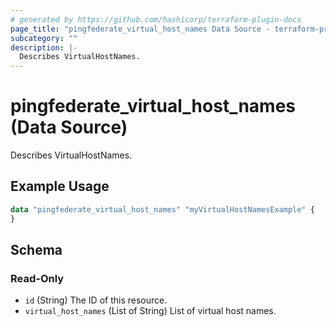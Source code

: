 ```yaml
---
# generated by https://github.com/hashicorp/terraform-plugin-docs
page_title: "pingfederate_virtual_host_names Data Source - terraform-provider-pingfederate"
subcategory: ""
description: |-
  Describes VirtualHostNames.
---
```


# pingfederate_virtual_host_names (Data Source)

Describes VirtualHostNames.

## Example Usage

```terraform
data "pingfederate_virtual_host_names" "myVirtualHostNamesExample" {
}
```

<!-- schema generated by tfplugindocs -->
## Schema

### Read-Only

- `id` (String) The ID of this resource.
- `virtual_host_names` (List of String) List of virtual host names.
